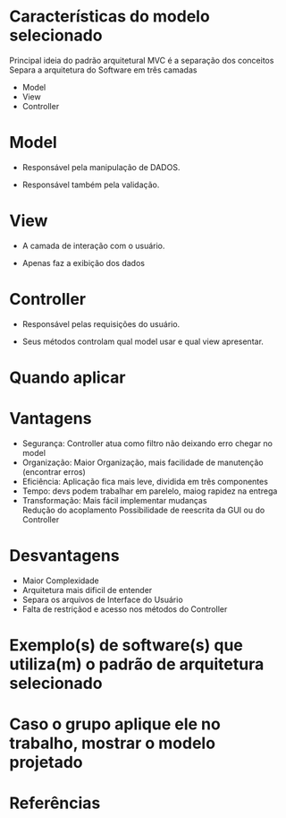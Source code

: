 # Características do modelo selecionado
Principal ideia do padrão arquitetural MVC é a separação dos conceitos
Separa a arquitetura do Software em três camadas  
* Model
* View 
* Controller

# Model  

* Responsável pela manipulação de DADOS.  
  
* Responsável também pela validação.  

# View  

* A camada de interação com o usuário.

* Apenas faz a exibição dos dados  

# Controller  

* Responsável pelas requisições do usuário.  

* Seus métodos controlam qual model usar e qual view apresentar.  


# Quando aplicar

# Vantagens  

- Segurança: Controller atua como filtro não deixando erro chegar no model  
- Organização: Maior Organização, mais facilidade de manutenção (encontrar erros)
- Eficiência: Aplicação fica mais leve, dividida em três componentes  
- Tempo: devs podem trabalhar em parelelo, maiog rapidez na entrega  
- Transformação: Mais fácil implementar mudanças   
 Redução do acoplamento
 Possibilidade de reescrita da GUI ou do Controller

# Desvantagens
- Maior Complexidade    
- Arquitetura mais dificil de entender    
- Separa os arquivos de Interface do Usuário   
- Falta de restriçãod e acesso nos métodos do Controller

# Exemplo(s) de software(s) que utiliza(m) o padrão de arquitetura selecionado

# Caso o grupo aplique ele no trabalho, mostrar o modelo projetado  

# Referências  